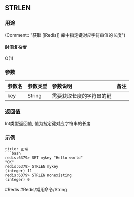 ## STRLEN

### 用途
(Comment:: "获取 [[Redis]] 库中指定键对应字符串值的长度")

#### 时间复杂度
O(1)

### 参数
|参数名|参数类型|参数说明|备注|
|:-|:-|:-|:-|
|key|String|需要获取长度的字符串的键||

### 返回值
Int类型返回值, 值为指定键对应字符串的长度

### 示例
```ad-info
title: 正常
```bash
redis:6379> SET mykey "Hello world"
"OK"
redis:6379> STRLEN mykey
(integer) 11
redis:6379> STRLEN nonexisting
(integer) 0
```

#Redis #Redis/常用命令/String